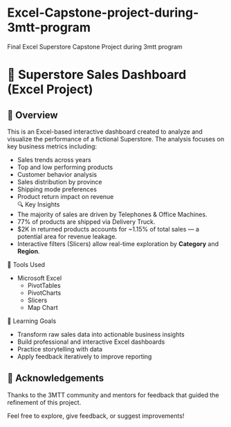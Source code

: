 # Excel-Capstone-project-during-3mtt-program
Final Excel Superstore Capstone Project during 3mtt program
# 🧾 Superstore Sales Dashboard (Excel Project)

## 📌 Overview
This is an Excel-based interactive dashboard created to analyze and visualize the performance of a fictional Superstore. The analysis focuses on key business metrics including:

- Sales trends across years  
- Top and low performing products  
- Customer behavior analysis  
- Sales distribution by province  
- Shipping mode preferences  
- Product return impact on revenue  
 🔍 Key Insights
- The majority of sales are driven by Telephones & Office Machines.
- 77% of products are shipped via Delivery Truck.
- $2K in returned products accounts for ~1.15% of total sales — a potential area for revenue leakage.
- Interactive filters (Slicers) allow real-time exploration by **Category** and **Region**.

 📁 Tools Used
- Microsoft Excel
  - PivotTables
  - PivotCharts
  - Slicers
  - Map Chart

 🎯 Learning Goals
- Transform raw sales data into actionable business insights
- Build professional and interactive Excel dashboards
- Practice storytelling with data
- Apply feedback iteratively to improve reporting

## 🤝 Acknowledgements
Thanks to the 3MTT community and mentors for feedback that guided the refinement of this project.



Feel free to explore, give feedback, or suggest improvements!
